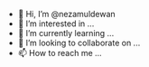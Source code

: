 - 👋 Hi, I’m @nezamuldewan
- 👀 I’m interested in ...
- 🌱 I’m currently learning ...
- 💞️ I’m looking to collaborate on ...
- 📫 How to reach me ...

<!---
nezamuldewan/nezamuldewan is a ✨ special ✨ repository because its `README.md` (this file) appears on your GitHub profile.
You can click the Preview link to take a look at your changes.
--->
